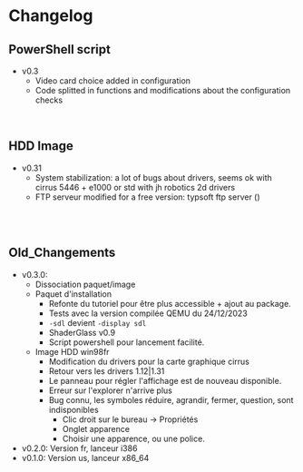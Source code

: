 
# Changelog
## PowerShell script
- v0.3
  - Video card choice added in configuration
  - Code splitted in functions and modifications about the configuration checks

<br>

## HDD Image
- v0.31
  - System stabilization: a lot of bugs about drivers, seems ok with cirrus 5446 + e1000 or std with jh robotics 2d drivers
  - FTP serveur modified for a free version: typsoft ftp server ()
 
<br>
<br>

## Old_Changements
- v0.3.0: 
    - Dissociation paquet/image
    - Paquet d'installation
      - Refonte du tutoriel pour être plus accessible + ajout au package.
      - Tests avec la version compilée QEMU du 24/12/2023
      - `-sdl` devient `-display sdl`
      - ShaderGlass v0.9
      - Script powershell pour lancement facilité.
    - Image HDD win98fr
      - Modification du drivers pour la carte graphique cirrus
      - Retour vers les drivers 1.12|1.31
      - Le panneau pour régler l'affichage est de nouveau disponible.
      - Erreur sur l'explorer n'arrive plus
      - Bug connu, les symboles réduire, agrandir, fermer, question, sont indisponibles
        - Clic droit sur le bureau &rarr; Propriétés
        - Onglet apparence
        - Choisir une apparence, ou une police.
- v0.2.0: Version fr, lanceur i386
- v0.1.0: Version us, lanceur x86_64
